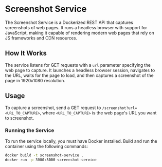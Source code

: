 # Screenshot Service

The Screenshot Service is a Dockerized REST API that captures screenshots of web pages. It runs a headless browser with support for JavaScript, making it capable of rendering modern web pages that rely on JS frameworks and CDN resources.

## How It Works

The service listens for GET requests with a `url` parameter specifying the web page to capture. It launches a headless browser session, navigates to the URL, waits for the page to load, and then captures a screenshot of the page in 1920x1080 resolution.

## Usage

To capture a screenshot, send a GET request to `/screenshot?url=<URL_TO_CAPTURE>`, where `<URL_TO_CAPTURE>` is the web page's URL you want to screenshot.

### Running the Service

To run the service locally, you must have Docker installed. Build and run the container using the following commands:

```bash
docker build -t screenshot-service .
docker run -p 3000:3000 screenshot-service
